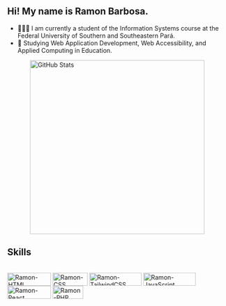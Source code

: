 ## Hi! My name is Ramon Barbosa.
- 👨🏾‍🎓 I am currently a student of the Information Systems course at the Federal University of Southern and Southeastern Pará.
- 🌱 Studying Web Application Development, Web Accessibility, and Applied Computing in Education.

<div style="display: flex; flex-direction: column; align-items: center;">
  <img alt="GitHub Stats" style="width: 400px; min-height: 400px; object-fit: cover; align-self: center; margin: auto;" src="https://github-readme-stats.vercel.app/api?username=ramoncbarbosa&show_icons=true&theme=dark" />
</div>


## Skills
<div style="display: inline_block"><br>
          <img align="center" alt="Ramon-HTML" height="30" width="100" src="https://img.shields.io/badge/HTML5-E34F26?style=for-the-badge&logo=html5&logoColor=white">
          <img align="center" alt="Ramon-CSS" height="30" width="80" src="https://img.shields.io/badge/CSS3-1572B6?style=for-the-badge&logo=css3&logoColor=white">
          <img align="center" alt="Ramon-TailwindCSS" height="30" width="120" src="https://img.shields.io/badge/Tailwind_CSS-38B2AC?style=for-the-badge&logo=tailwind-css&logoColor=white">
          <img align="center" alt="Ramon-JavaScript" height="30" width="120" src="https://img.shields.io/badge/JavaScript-F7DF1E?style=for-the-badge&logo=javascript&logoColor=black">
          <img align="center" alt="Ramon-React" height="30" width="100" src="https://img.shields.io/badge/React-20232A?style=for-the-badge&logo=react&logoColor=61DAFB">
          <img align="center" alt="Ramon-PHP" height="30" width="70" src="https://img.shields.io/badge/PHP-777BB4?style=for-the-badge&logo=php&logoColor=white">
</div>
